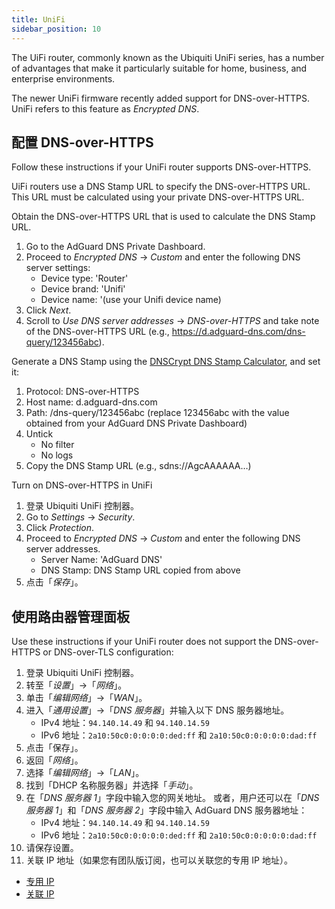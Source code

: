 ```yaml
---
title: UniFi
sidebar_position: 10
---
```


The UiFi router, commonly known as the Ubiquiti UniFi series, has a number of advantages that make it particularly suitable for home, business, and enterprise environments.

The newer UniFi firmware recently added support for DNS-over-HTTPS. UniFi refers to this feature as _Encrypted DNS_.

## 配置 DNS-over-HTTPS

Follow these instructions if your UniFi router supports DNS-over-HTTPS.

UiFi routers use a DNS Stamp URL to specify the DNS-over-HTTPS URL. This URL must be calculated using your private DNS-over-HTTPS URL.

Obtain the DNS-over-HTTPS URL that is used to calculate the DNS Stamp URL.

1. Go to the AdGuard DNS Private Dashboard.
2. Proceed to _Encrypted DNS_ → _Custom_ and enter the following DNS server settings:
    - Device type: 'Router'
    - Device brand: 'Unifi'
    - Device name: '(use your Unifi device name)
3. Click _Next_.
4. Scroll to _Use DNS server addresses_ → _DNS-over-HTTPS_ and take note of the DNS-over-HTTPS URL (e.g., https://d.adguard-dns.com/dns-query/123456abc).

Generate a DNS Stamp using the [DNSCrypt DNS Stamp Calculator](https://dnscrypt.info/stamps/), and set it:

1. Protocol: DNS-over-HTTPS
2. Host name: d.adguard-dns.com
3. Path: /dns-query/123456abc (replace 123456abc with the value obtained from your AdGuard DNS Private Dashboard)
4. Untick
    - No filter
    - No logs
5. Copy the DNS Stamp URL (e.g., sdns://AgcAAAAAA…)

Turn on DNS-over-HTTPS in UniFi

1. 登录 Ubiquiti UniFi 控制器。
2. Go to _Settings_ → _Security_.
3. Click _Protection_.
4. Proceed to _Encrypted DNS_ → _Custom_ and enter the following DNS server addresses.
    - Server Name: 'AdGuard DNS'
    - DNS Stamp: DNS Stamp URL copied from above
5. 点击「_保存_」。

## 使用路由器管理面板

Use these instructions if your UniFi router does not support the DNS-over-HTTPS or DNS-over-TLS configuration:

1. 登录 Ubiquiti UniFi 控制器。
2. 转至「_设置_」→「_网络_」。
3. 单击「_编辑网络_」→「_WAN_」。
4. 进入「_通用设置_」→「_DNS 服务器_」并输入以下 DNS 服务器地址。
    - IPv4 地址：`94.140.14.49` 和 `94.140.14.59`
    - IPv6 地址：`2a10:50c0:0:0:0:0:ded:ff` 和 `2a10:50c0:0:0:0:0:dad:ff`
5. 点击「保存」。
6. 返回「_网络_」。
7. 选择「_编辑网络_」→「_LAN_」。
8. 找到「DHCP 名称服务器」并选择「_手动_」。
9. 在「_DNS 服务器 1_」字段中输入您的网关地址。 或者，用户还可以在「_DNS 服务器 1_」和「_DNS 服务器 2_」字段中输入 AdGuard DNS 服务器地址：
    - IPv4 地址：`94.140.14.49` 和 `94.140.14.59`
    - IPv6 地址：`2a10:50c0:0:0:0:0:ded:ff` 和 `2a10:50c0:0:0:0:0:dad:ff`
10. 请保存设置。
11. 关联 IP 地址（如果您有团队版订阅，也可以关联您的专用 IP 地址）。

- [专用 IP](private-dns/connect-devices/other-options/dedicated-ip.md)
- [关联 IP](private-dns/connect-devices/other-options/linked-ip.md)
